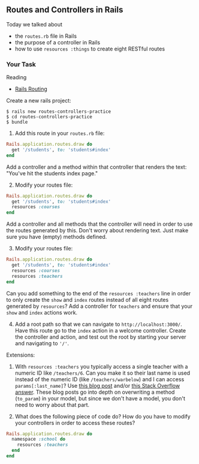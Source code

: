 ## Routes and Controllers in Rails

Today we talked about

* the `routes.rb` file in Rails
* the purpose of a controller in Rails
* how to use `resources :things` to create eight RESTful routes

### Your Task

Reading

* [Rails Routing](http://guides.rubyonrails.org/routing.html)

Create a new rails project: 

```
$ rails new routes-controllers-practice
$ cd routes-controllers-practice
$ bundle
```

1) Add this route in your `routes.rb` file: 

```ruby
Rails.application.routes.draw do
  get '/students', to: 'students#index'
end
```

Add a controller and a method within that controller that renders the text: "You've hit the students index page."

2) Modify your routes file:

```ruby
Rails.application.routes.draw do
  get '/students', to: 'students#index'
  resources :courses
end
```

Add a controller and all methods that the controller will need in order to use the routes generated by this. Don't worry about rendering text. Just make sure you have (empty) methods defined. 

3) Modify your routes file:

```ruby
Rails.application.routes.draw do
  get '/students', to: 'students#index'
  resources :courses
  resources :teachers
end
```

Can you add something to the end of the `resources :teachers` line in order to only create the `show` and `index` routes instead of all eight routes generated by `resources`? Add a controller for `teachers` and ensure that your `show` and `index` actions work. 

4) Add a root path so that we can navigate to `http://localhost:3000/`. Have this route go to the `index` action in a welcome controller. Create the controller and action, and test out the root by starting your server and navigating to `'/'`. 

Extensions:

1) With `resources :teachers` you typically access a single teacher with a numeric ID like `/teachers/6`. Can you make it so their last name is used instead of the numeric ID (like `/teachers/warbelow`) and I can access `params[:last_name]`? Use [this blog post](http://blog.teamtreehouse.com/creating-vanity-urls-in-rails) and/or [this Stack Overflow answer](http://stackoverflow.com/questions/6592038/change-the-name-of-the-id-parameter-in-routing-resources-for-rails). These blog posts go into depth on overwriting a method (`to_param`) in your model, but since we don't have a model, you don't need to worry about that part. 

2) What does the following piece of code do? How do you have to modify your controllers in order to access these routes?

```ruby
Rails.application.routes.draw do
  namespace :school do
    resources :teachers
  end
end
```

